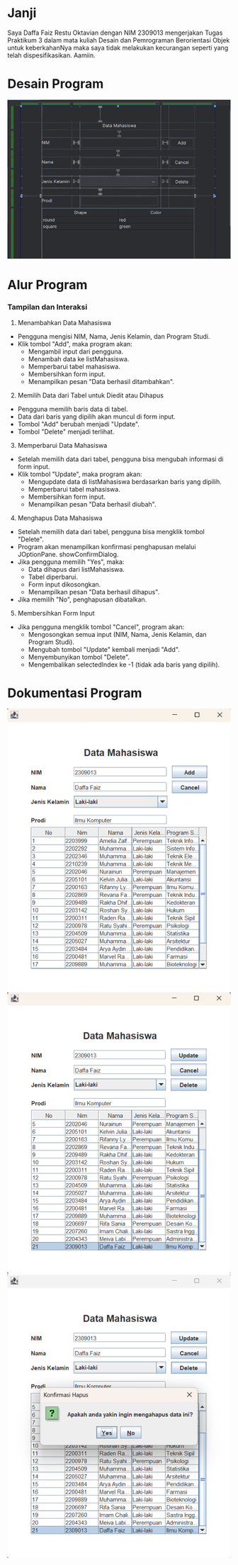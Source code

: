 # Janji
Saya Daffa Faiz Restu Oktavian dengan NIM 2309013 mengerjakan Tugas Praktikum 3 dalam mata kuliah Desain dan Pemrograman Berorientasi Objek untuk keberkahanNya maka saya tidak melakukan kecurangan seperti yang telah dispesifikasikan. Aamiin.
# Desain Program
<img src = "Desain Program.png">

# Alur Program
### Tampilan dan Interaksi
1. Menambahkan Data Mahasiswa
- Pengguna mengisi NIM, Nama, Jenis Kelamin, dan Program Studi.
- Klik tombol "Add", maka program akan:
    - Mengambil input dari pengguna.
    - Menambah data ke listMahasiswa.
    - Memperbarui tabel mahasiswa.
    - Membersihkan form input.
    - Menampilkan pesan "Data berhasil ditambahkan".
2. Memilih Data dari Tabel untuk Diedit atau Dihapus
- Pengguna memilih baris data di tabel.
- Data dari baris yang dipilih akan muncul di form input.
- Tombol "Add" berubah menjadi "Update".
- Tombol "Delete" menjadi terlihat.
3. Memperbarui Data Mahasiswa
- Setelah memilih data dari tabel, pengguna bisa mengubah informasi di form input.
- Klik tombol "Update", maka program akan:
    - Mengupdate data di listMahasiswa berdasarkan baris yang dipilih.
    - Memperbarui tabel mahasiswa.
    - Membersihkan form input.
    - Menampilkan pesan "Data berhasil diubah".
4. Menghapus Data Mahasiswa
- Setelah memilih data dari tabel, pengguna bisa mengklik tombol "Delete".
- Program akan menampilkan konfirmasi penghapusan melalui JOptionPane.      showConfirmDialog.
- Jika pengguna memilih "Yes", maka:
    - Data dihapus dari listMahasiswa.
    - Tabel diperbarui.
    - Form input dikosongkan.
    - Menampilkan pesan "Data berhasil dihapus".
- Jika memilih "No", penghapusan dibatalkan.
5. Membersihkan Form Input
- Jika pengguna mengklik tombol "Cancel", program akan:
    - Mengosongkan semua input (NIM, Nama, Jenis Kelamin, dan Program Studi).
    - Mengubah tombol "Update" kembali menjadi "Add".
    - Menyembunyikan tombol "Delete".
    - Mengembalikan selectedIndex ke -1 (tidak ada baris yang dipilih).
# Dokumentasi Program
<img src = "Dokumentasi/Screenshot 2025-03-19 222309.png">
<img src = "Dokumentasi/Screenshot 2025-03-19 222329.png">
<img src = "Dokumentasi/Screenshot 2025-03-19 222341.png">